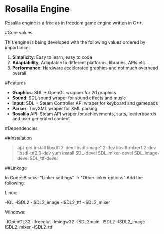 Rosalila Engine
===============

Rosalila engine is a free as in freedom game engine written in C++.

#Core values

This engine is being developed with the following values ordered by importance:

1. **Simplicity**: Easy to learn, easy to code
2. **Adaptability**: Adaptable to different platforms, libraries, APIs etc...
3. **Performance**: Hardware accelerated graphics and not much overhead overall

#Features

* **Graphics**: SDL + OpenGL wrapper for 2d graphics
* **Sound**: SDL sound wraper for sound effects and music
* **Input**: SDL + Steam Controller API wraper for keyboard and gamepads
* **Parser**: TinyXML wraper for XML parsing
* **Rosalila** API: Steam API wraper for achievements, stats, leaderboards and user generated content

#Dependencies

##Instalation

> apt-get install libsdl1.2-dev libsdl-image1.2-dev libsdl-mixer1.2-dev libsdl-ttf2.0-dev
> yum install SDL-devel SDL_mixer-devel SDL_image-devel SDL_ttf-devel

##Linkage

In Code::Blocks: "Linker settings" -> "Other linker options"
Add the following:

Linux:

-lGL
-lSDL2
-lSDL2_image
-lSDL2_ttf
-lSDL2_mixer

Windows:

-lOpenGL32
-lfreeglut
-lmingw32 -lSDL2main -lSDL2
-lSDL2_image
-lSDL2_mixer
-lSDL2_ttf
